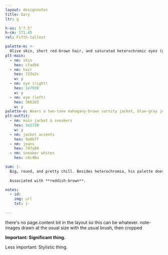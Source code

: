 ```yaml
---
layout: designnotes
title: Gary
ltr: g

h-us: 5'7.5"
h-cm: 171.45
rel: Fifth-tallest

palette-m: >-
  Olive skin, short red-brown hair, and saturated heterochromic eyes (green on the viewer's left, blue to the right). Hair is straight, short, and plain.
plt-main:
  - nm: skin
    hex: cfad94
  - nm: hair
    hex: 723e2c
    w: y
  - nm: eye (right)
    hex: 1e7930
    w: y
  - nm: eye (left)
    hex: 3662d3
    w: y
palette-o: Wears a two-tone mahogany-brown varsity jacket, blue-gray jeans, and sneakers that mostly match the jacket.
plt-outfit:
  - nm: main jacket & sneakers
    hex: 3e2720
    w: y
  - nm: jacket accents
    hex: 9a8b7f
  - nm: jeans
    hex: 747a80
  - nm: sneaker whites
    hex: c8c4Ba

sum: |-
  Big, round, and pretty chill. Besides heterochromia, his palette doesn't stick out; his gregarious attitude is less subtle. Soft varsity jacket is sometimes buttoned up, sometimes open, whatever he feels like.
  
  Associated with **reddish-brown**.

notes:
  - id: 
    img: url
    txt: |-
      
---
```

there's no page.content bit in the layout so this can be whatever. note-images drawn at the usual size with the usual brush, then cropped

**<span class='x'>Important: </span>Significant thing.**

<span class='ni'><span class='x'>Less important: </span>Stylistic thing.</span>